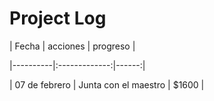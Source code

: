 # Project Log
| Fecha   |      acciones     |  progreso |

|----------|:-------------:|------:|

| 07 de febrero |  Junta con el maestro | $1600 |




